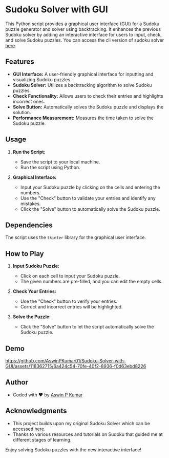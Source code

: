 # Sudoku Solver with GUI

This Python script provides a graphical user interface (GUI) for a Sudoku puzzle generator and solver using backtracking. It enhances the previous Sudoku solver by adding an interactive interface for users to input, check, and solve Sudoku puzzles. You can access the cli version of sudoku solver [here](https://github.com/AswinPKumar01/Sudoku-Solver).

## Features

- **GUI Interface:** A user-friendly graphical interface for inputting and visualizing Sudoku puzzles.
- **Sudoku Solver:** Utilizes a backtracking algorithm to solve Sudoku puzzles.
- **Check Functionality:** Allows users to check their entries and highlights incorrect ones.
- **Solve Button:** Automatically solves the Sudoku puzzle and displays the solution.
- **Performance Measurement:** Measures the time taken to solve the Sudoku puzzle.

## Usage

1. **Run the Script:**
   - Save the script to your local machine.
   - Run the script using Python.

2. **Graphical Interface:**
   - Input your Sudoku puzzle by clicking on the cells and entering the numbers.
   - Use the "Check" button to validate your entries and identify any mistakes.
   - Click the "Solve" button to automatically solve the Sudoku puzzle.

## Dependencies

The script uses the `tkinter` library for the graphical user interface.

## How to Play

1. **Input Sudoku Puzzle:**
   - Click on each cell to input your Sudoku puzzle.
   - The given numbers are pre-filled, and you can edit the empty cells.

2. **Check Your Entries:**
   - Use the "Check" button to verify your entries.
   - Correct and incorrect entries will be highlighted.

3. **Solve the Puzzle:**
   - Click the "Solve" button to let the script automatically solve the Sudoku puzzle.
  
## Demo

https://github.com/AswinPKumar01/Sudoku-Solver-with-GUI/assets/118362715/6a424c54-70fe-40f2-8936-f0d63ebd8226

## Author

- Coded with ❤️ by [Aswin P Kumar](https://linktr.ee/aswinpkumar)

## Acknowledgments

- This project builds upon my original Sudoku Solver which can be accessed [here](https://github.com/AswinPKumar01/Sudoku-Solver).
- Thanks to various resources and tutorials on Sudoku that guided me at different stages of learning.

Enjoy solving Sudoku puzzles with the new interactive interface!
